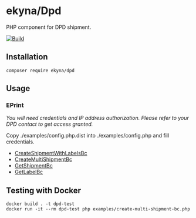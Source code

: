 # ekyna/Dpd

PHP component for DPD shipment.

[![Build](https://github.com/ekyna/dpd/actions/workflows/build.yml/badge.svg?branch=master)](https://github.com/ekyna/dpd/actions/workflows/build.yml)


## Installation

    composer require ekyna/dpd
    
## Usage

### EPrint

_You will need credentials and IP address authorization. Please refer to your DPD contact to get access granted._ 

Copy ./examples/config.php.dist into ./examples/config.php and fill credentials.

* [CreateShipmentWithLabelsBc](https://github.com/ekyna/Dpd/blob/master/examples/create-shipment-with-labels-bc_classic.php)
* [CreateMultiShipmentBc](https://github.com/ekyna/Dpd/blob/master/examples/create-multi-shipment-bc.php)
* [GetShipmentBc](https://github.com/ekyna/Dpd/blob/master/examples/get-shipment-bc.php)
* [GetLabelBc](https://github.com/ekyna/Dpd/blob/master/examples/get-label-bc.php)

## Testing with Docker

    docker build . -t dpd-test
    docker run -it --rm dpd-test php examples/create-multi-shipment-bc.php
